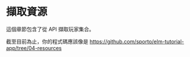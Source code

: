 # 擷取資源

這個章節包含了從 API 擷取玩家集合。

截至目前為止，你的程式碼應該像是 <https://github.com/sporto/elm-tutorial-app/tree/04-resources>
